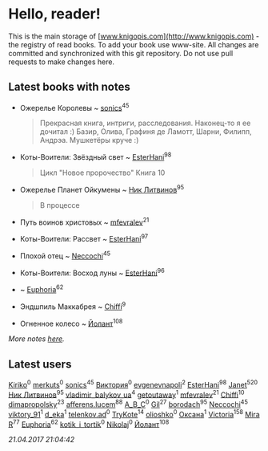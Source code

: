 # Hello, reader!
This is the main storage of [www.knigopis.com](http://www.knigopis.com) - the registry of read books.
To add your book use www-site. All changes are committed and synchronized with this git repository.
Do not use pull requests to make changes here.


## Latest books with notes
* Ожерелье Королевы ~ [sonics](users/588/5880221-vkontakte)<sup>45</sup>
    > Прекрасная книга, интриги, расследования. Наконец-то я ее дочитал :)
    > Базир, Олива, Графиня де Ламотт, Шарни, Филипп, Андрэа. Мушкетёры круче :)

* Коты-Воители: Звёздный свет ~ [EsterHani](users/305/30558181-vkontakte)<sup>98</sup>
    > Цикл "Новое пророчество"
    > Книга 10

* Ожерелье Планет Ойкумены ~ [Ник Литвинов](users/241/241974816-vkontakte)<sup>95</sup>
    > В процессе

* Путь воинов христовых ~ [mfevralev](users/140/140966150-vkontakte)<sup>21</sup>

* Коты-Воители: Рассвет ~ [EsterHani](users/305/30558181-vkontakte)<sup>97</sup>

* Плохой отец ~ [Neccochi](users/126/12601720503917094896-mailru)<sup>45</sup>

* Коты-Воители: Восход луны ~ [EsterHani](users/305/30558181-vkontakte)<sup>96</sup>

*  ~ [Euphoria](users/106/106304994652616315178-google)<sup>62</sup>

* Эндшпиль Маккабрея ~ [Chiffi](users/105/105831994080785626680-google)<sup>9</sup>

* Огненное колесо ~ [Йолант](users/104/104690883692185089260-google)<sup>108</sup>


_More notes [here](latest_books_with_notes.md)._


## Latest users
[Kiriko](users/103/103574531484841086587-google)<sup>0</sup> 
[merkuts](users/385/38514219-vkontakte)<sup>0</sup> 
[sonics](users/588/5880221-vkontakte)<sup>45</sup> 
[Виктория](users/862/862102507195473-facebook)<sup>0</sup> 
[evgenevnapoli](users/390/39077651-vkontakte)<sup>2</sup> 
[EsterHani](users/305/30558181-vkontakte)<sup>98</sup> 
[Janet](users/205/20565064-vkontakte)<sup>520</sup> 
[Ник Литвинов](users/241/241974816-vkontakte)<sup>95</sup> 
[vladimir_balykov_ua](users/423/423302481-vkontakte)<sup>4</sup> 
[getoutaway](users/766/7660958-vkontakte)<sup>1</sup> 
[mfevralev](users/140/140966150-vkontakte)<sup>21</sup> 
[Chiffi](users/105/105831994080785626680-google)<sup>10</sup> 
[dimapropolsky](users/211/21138193-vkontakte)<sup>23</sup> 
[afferens.lucem](users/196/196071655-vkontakte)<sup>88</sup> 
[A_B_C](users/204/20460190-vkontakte)<sup>0</sup> 
[Gil](users/101/101934994962487087520-google)<sup>27</sup> 
[borodach](users/157/15706320-vkontakte)<sup>95</sup> 
[Neccochi](users/126/12601720503917094896-mailru)<sup>45</sup> 
[viktory_91](users/421/42152838-vkontakte)<sup>1</sup> 
[d_eka](users/177/17743905-vkontakte)<sup>1</sup> 
[telenkov.ad](users/198/198055405-yandex)<sup>0</sup> 
[TryKote](users/145/145737651-vkontakte)<sup>14</sup> 
[olioshko](users/965/96505467-vkontakte)<sup>0</sup> 
[Оксана](users/111/11152548-vkontakte)<sup>1</sup> 
[Victoria](users/792/79282053-vkontakte)<sup>158</sup> 
[Mira R](users/103/103293621948650602575-google)<sup>77</sup> 
[Euphoria](users/106/106304994652616315178-google)<sup>62</sup> 
[kotik_i_tortik](users/228/228946117-vkontakte)<sup>0</sup> 
[Nikolaj](users/158/1586184555042536-facebook)<sup>0</sup> 
[Йолант](users/104/104690883692185089260-google)<sup>108</sup> 


_21.04.2017 21:04:42_
